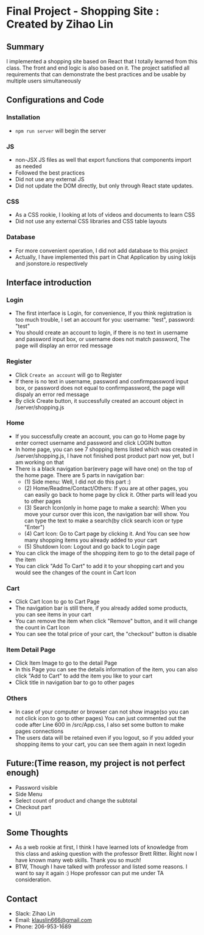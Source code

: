 # Final Project - Shopping Site : Created by Zihao Lin

## Summary
I implemented a shopping site based on React that I totally learned from this class. The front and end logic is also based on it. The project satisfied all requirements that can demonstrate the best practices and be usable by multiple users simultaneously

## Configurations and Code

### Installation
* `npm run server` will begin the server

### JS
* non-JSX JS files as well that export functions that components import as needed
* Followed the best practices
* Did not use any external JS
* Did not update the DOM directly, but only through React state updates.

### CSS
* As a CSS rookie, I looking at lots of videos and documents to learn CSS
* Did not use any external CSS libraries and CSS table layouts

### Database
* For more convenient operation, I did not add database to this project
* Actually, I have implemented this part in Chat Application by using lokijs and jsonstore.io respectively

## Interface introduction

### Login
* The first interface is Login, for convenience, If you think registration is too much trouble, I set an account for you: username: "test", password: "test"
* You should create an account to login, if there is no text in username and password input box, or username does not match password, The page will display an error red message

### Register
* Click `Create an account` will go to Register
* If there is no text in username, password and confirmpassword input box, or password does not equal to confirmpassword, the page will dispaly an error red message
* By click Create button, it successfully created an account object in /server/shopping.js

### Home
* If you successfully create an account, you can go to Home page by enter correct username and password and click LOGIN button
* In home page, you can see 7 shopping items listed which was created in /server/shopping.js, I have not finished post product part now yet, but I am working on that
* There is a black navigation bar(every page will have one) on the top of the home page. There are 5 parts in navigation bar:
  * (1) Side menu: Well, I did not do this part :)
  * (2) Home/Readme/Contact/Others: If you are at other pages, you can easily go back to home page by click it. Other parts will       lead you to other pages
  * (3) Search Icon(only in home page to make a search): When you move your cursor over this icon, the navigation bar will show.       You can type the text to make a search(by click search icon or type "Enter")
  * (4) Cart Icon: Go to Cart page by clicking it. And You can see how many shopping items you already added to your cart
  * (5) Shutdown Icon: Logout and go back to Login page
* You can click the image of the shopping item to go to the detail page of the item
* You can click "Add To Cart" to add it to your shopping cart and you would see the changes of the count in Cart Icon

### Cart
* Click Cart Icon to go to Cart Page
* The navigation bar is still there, if you already added some products, you can see items in your cart
* You can remove the item when click "Remove" button, and it will change the count in Cart Icon
* You can see the total price of your cart, the "checkout" button is disable

### Item Detail Page
* Click Item Image to go to the detail Page
* In this Page you can see the details information of the item, you can also click "Add to Cart" to add the item you like to your cart
* Click title in navigation bar to go to other pages
  
### Others
* In case of your computer or browser can not show image(so you can not click icon to go to other pages) You can just commented out the code after Line 600 in /src/App.css, I also set some button to make pages connections
* The users data will be retained even if you logout, so if you added your shopping items to your cart, you can see them again in next logedin

## Future:(Time reason, my project is not perfect enough)
* Password visible
* Side Menu
* Select count of product and change the subtotal
* Checkout part
* UI

## Some Thoughts
* As a web rookie at first, I think I have learned lots of knowledge from this class and asking question with the professor Brett Ritter. Right now I have known many web skills. Thank you so much!
* BTW, Though I have talked with professor and listed some reasons. I want to say it again :) Hope professor can put me under TA consideration.

## Contact
* Slack: Zihao Lin
* Email: klauslin666@gmail.com
* Phone: 206-953-1689
